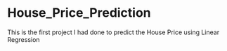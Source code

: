 # House_Price_Prediction
This is the first project I had done to predict the House Price using Linear Regression
